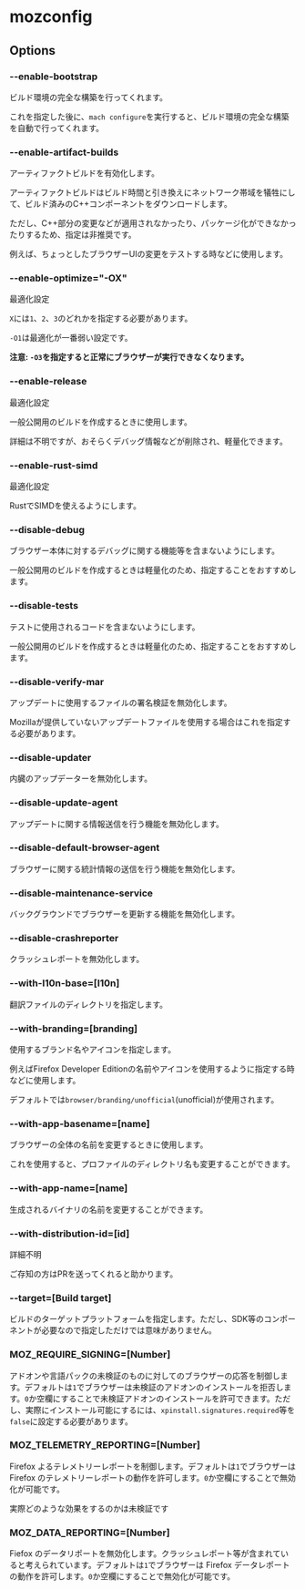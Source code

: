 # mozconfig

## Options

### --enable-bootstrap
ビルド環境の完全な構築を行ってくれます。

これを指定した後に、```mach configure```を実行すると、ビルド環境の完全な構築を自動で行ってくれます。

### --enable-artifact-builds
アーティファクトビルドを有効化します。

アーティファクトビルドはビルド時間と引き換えにネットワーク帯域を犠牲にして、ビルド済みのC++コンポーネントをダウンロードします。

ただし、C++部分の変更などが適用されなかったり、パッケージ化ができなかったりするため、指定は非推奨です。

例えば、ちょっとしたブラウザーUIの変更をテストする時などに使用します。


### --enable-optimize="-OX"
最適化設定

```X```には```1```、```2```、```3```のどれかを指定する必要があります。

```-O1```は最適化が一番弱い設定です。

**注意: ```-O3```を指定すると正常にブラウザーが実行できなくなります。**


### --enable-release
最適化設定

一般公開用のビルドを作成するときに使用します。

詳細は不明ですが、おそらくデバッグ情報などが削除され、軽量化できます。


### --enable-rust-simd
最適化設定

RustでSIMDを使えるようにします。


### --disable-debug
ブラウザー本体に対するデバッグに関する機能等を含まないようにします。

一般公開用のビルドを作成するときは軽量化のため、指定することをおすすめします。


### --disable-tests
テストに使用されるコードを含まないようにします。

一般公開用のビルドを作成するときは軽量化のため、指定することをおすすめします。


### --disable-verify-mar
アップデートに使用するファイルの署名検証を無効化します。

Mozillaが提供していないアップデートファイルを使用する場合はこれを指定する必要があります。


### --disable-updater
内臓のアップデーターを無効化します。


### --disable-update-agent
アップデートに関する情報送信を行う機能を無効化します。


### --disable-default-browser-agent
ブラウザーに関する統計情報の送信を行う機能を無効化します。


### --disable-maintenance-service
バックグラウンドでブラウザーを更新する機能を無効化します。


### --disable-crashreporter
クラッシュレポートを無効化します。


### --with-l10n-base=\[l10n\]
翻訳ファイルのディレクトリを指定します。


### --with-branding=\[branding\]
使用するブランド名やアイコンを指定します。

例えばFirefox Developer Editionの名前やアイコンを使用するように指定する時などに使用します。

デフォルトでは```browser/branding/unofficial```(unofficial)が使用されます。


### --with-app-basename=\[name\]
ブラウザーの全体の名前を変更するときに使用します。

これを使用すると、プロファイルのディレクトリ名も変更することができます。


### --with-app-name=\[name\]
生成されるバイナリの名前を変更することができます。


### --with-distribution-id=\[id\]
詳細不明

ご存知の方はPRを送ってくれると助かります。

### --target=\[Build target\]
ビルドのターゲットプラットフォームを指定します。ただし、SDK等のコンポーネントが必要なので指定しただけでは意味がありません。

### MOZ_REQUIRE_SIGNING=\[Number\]
アドオンや言語パックの未検証のものに対してのブラウザーの応答を制御します。デフォルトは```1```でブラウザーは未検証のアドオンのインストールを拒否します。```0```か空欄にすることで未検証アドオンのインストールを許可できます。ただし、実際にインストール可能にするには、```xpinstall.signatures.required```等を```false```に設定する必要があります。


### MOZ_TELEMETRY_REPORTING=\[Number\]
Firefox よるテレメトリーレポートを制御します。デフォルトは```1```でブラウザーは Firefox のテレメトリーレポートの動作を許可します。```0```か空欄にすることで無効化が可能です。

実際どのような効果をするのかは未検証です

### MOZ_DATA_REPORTING=\[Number\]

Fiefox のデータリポートを無効化します。クラッシュレポート等が含まれていると考えられています。デフォルトは```1```でブラウザーは Firefox データレポートの動作を許可します。```0```か空欄にすることで無効化が可能です。
